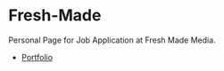 # Fresh-Made
Personal Page for Job Application at Fresh Made Media.

* [Portfolio](http://scott-mcnab.github.io/porfolio)

